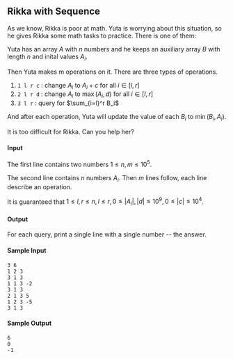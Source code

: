 ## Rikka with Sequence

As we know, Rikka is poor at math. Yuta is worrying about this situation, so he gives Rikka some math tasks to practice. There is one of them:

Yuta has an array $A$ with $n$ numbers and he keeps an auxiliary array $B$ with length $n$ and inital values $A_i$. 

Then Yuta makes m operations on it. There are three types of operations.

1. `1 l r c` : change $A_i$ to $A_i+c$ for all $i \in [l,r]$
2. `2 l r d` : change $A_i$ to $\max(A_i,d)$ for all $i \in [l,r]$
3. `3 l r` : query for $\sum_{i=l}^r B_i$

And after each operation, Yuta will update the value of each $B_i$ to $\min(B_i,A_i)$.

It is too difficult for Rikka. Can you help her?

#### Input

The first line contains two numbers $1 \leq n,m \leq 10^5$. 

The second line contains $n$ numbers $A_i$. Then $m$ lines follow, each line describe an operation. 

It is guaranteed that $1 \leq l,r \leq n, l \leq r, 0 \leq |A_i|,|d| \leq 10^9,0 \leq |c| \leq 10^4$. 

#### Output

For each query, print a single line with a single number -- the answer.

#### Sample Input

```
3 6
1 2 3
3 1 3
1 1 3 -2
3 1 3
2 1 3 5
1 2 3 -5
3 1 3
```

#### Sample Output

```
6
0
-1
```

